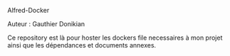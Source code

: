 Alfred-Docker 

Auteur : Gauthier Donikian

Ce repository est là pour hoster les dockers file necessaires à mon projet ainsi que les dépendances et documents annexes.


